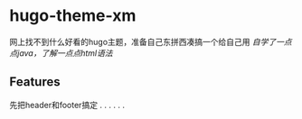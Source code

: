 # hugo-theme-xm

网上找不到什么好看的hugo主题，准备自己东拼西凑搞一个给自己用
_自学了一点点java，了解一点点html语法_

## Features

先把header和footer搞定
.
.
.
.
.
.
